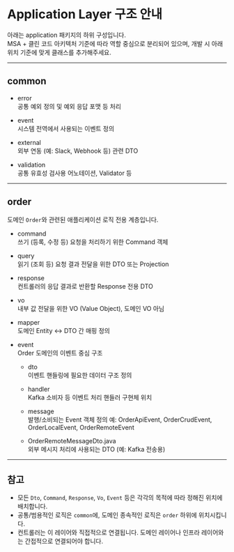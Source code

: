 # Application Layer 구조 안내

아래는 application 패키지의 하위 구성입니다.  
MSA + 클린 코드 아키텍처 기준에 따라 역할 중심으로 분리되어 있으며, 개발 시 아래 위치 기준에 맞게 클래스를 추가해주세요.

---

## common

- error  
  공통 예외 정의 및 예외 응답 포맷 등 처리

- event  
  시스템 전역에서 사용되는 이벤트 정의

- external  
  외부 연동 (예: Slack, Webhook 등) 관련 DTO

- validation  
  공통 유효성 검사용 어노테이션, Validator 등

---

## order

도메인 `Order`와 관련된 애플리케이션 로직 전용 계층입니다.

- command  
  쓰기 (등록, 수정 등) 요청을 처리하기 위한 Command 객체

- query  
  읽기 (조회 등) 요청 결과 전달을 위한 DTO 또는 Projection

- response  
  컨트롤러의 응답 결과로 반환할 Response 전용 DTO

- vo  
  내부 값 전달을 위한 VO (Value Object), 도메인 VO 아님

- mapper  
  도메인 Entity ↔ DTO 간 매핑 정의

- event  
  Order 도메인의 이벤트 중심 구조

    - dto  
      이벤트 핸들링에 필요한 데이터 구조 정의

    - handler  
      Kafka 소비자 등 이벤트 처리 핸들러 구현체 위치

    - message  
      발행/소비되는 Event 객체 정의
      예: OrderApiEvent, OrderCrudEvent, OrderLocalEvent, OrderRemoteEvent

    - OrderRemoteMessageDto.java  
      외부 메시지 처리에 사용되는 DTO (예: Kafka 전송용)

---

## 참고

- 모든 `Dto`, `Command`, `Response`, `Vo`, `Event` 등은 각각의 목적에 따라 정해진 위치에 배치합니다.
- 공통/범용적인 로직은 `common`에, 도메인 종속적인 로직은 `order` 하위에 위치시킵니다.
- 컨트롤러는 이 레이어와 직접적으로 연결됩니다. 도메인 레이어나 인프라 레이어와는 간접적으로 연결되어야 합니다.
